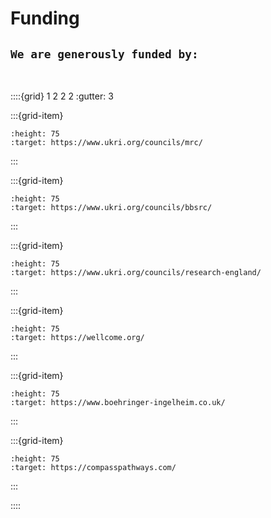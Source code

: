 # Funding 


## `We are generously funded by:`

&nbsp;

::::{grid} 1 2 2 2
:gutter: 3

:::{grid-item}

```{image} img/funders/mrc_logo.png
:height: 75
:target: https://www.ukri.org/councils/mrc/
```
:::

:::{grid-item}

```{image} img/funders/bbsrc_logo.png
:height: 75
:target: https://www.ukri.org/councils/bbsrc/
```
:::

:::{grid-item}

```{image} img/funders/research_england_logo.png
:height: 75
:target: https://www.ukri.org/councils/research-england/
``` 
:::

:::{grid-item}

```{image} img/funders/wellcome_logo.png
:height: 75
:target: https://wellcome.org/
```
:::

:::{grid-item}

```{image} img/funders/boehringer_logo.png
:height: 75
:target: https://www.boehringer-ingelheim.co.uk/
```
:::

:::{grid-item}

```{image} img/funders/compass_logo.png
:height: 75
:target: https://compasspathways.com/
```
:::

::::

&nbsp;
